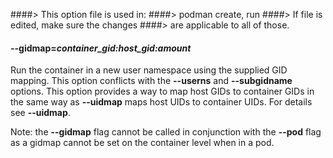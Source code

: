 ####> This option file is used in:
####> podman create, run
####> If file is edited, make sure the changes
####> are applicable to all of those.

#### **--gidmap**=_container_gid:host_gid:amount_

Run the container in a new user namespace using the supplied GID mapping. This
option conflicts with the **--userns** and **--subgidname** options. This
option provides a way to map host GIDs to container GIDs in the same way as
**--uidmap** maps host UIDs to container UIDs. For details see **--uidmap**.

Note: the **--gidmap** flag cannot be called in conjunction with the **--pod** flag as a gidmap cannot be set on the container level when in a pod.
